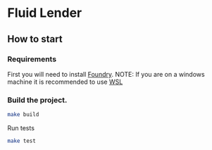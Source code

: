 # Fluid Lender

## How to start

### Requirements
First you will need to install [Foundry](https://book.getfoundry.sh/getting-started/installation).
NOTE: If you are on a windows machine it is recommended to use [WSL](https://learn.microsoft.com/en-us/windows/wsl/install)

### Build the project.

```sh
make build
```

Run tests
```sh
make test
```